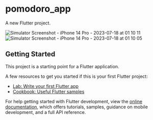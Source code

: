 # pomodoro_app

A new Flutter project.

![Simulator Screenshot - iPhone 14 Pro - 2023-07-18 at 01 10 11](https://github.com/SeungJin051/Pomodoro_App/assets/83889135/63c338b9-ec49-4186-b7d7-d3089f56a41d)
![Simulator Screenshot - iPhone 14 Pro - 2023-07-18 at 01 10 05](https://github.com/SeungJin051/Pomodoro_App/assets/83889135/e4a33d57-c21d-401d-a7a8-4ed5b3ef05fb)

## Getting Started

This project is a starting point for a Flutter application.

A few resources to get you started if this is your first Flutter project:

- [Lab: Write your first Flutter app](https://docs.flutter.dev/get-started/codelab)
- [Cookbook: Useful Flutter samples](https://docs.flutter.dev/cookbook)

For help getting started with Flutter development, view the
[online documentation](https://docs.flutter.dev/), which offers tutorials,
samples, guidance on mobile development, and a full API reference.

